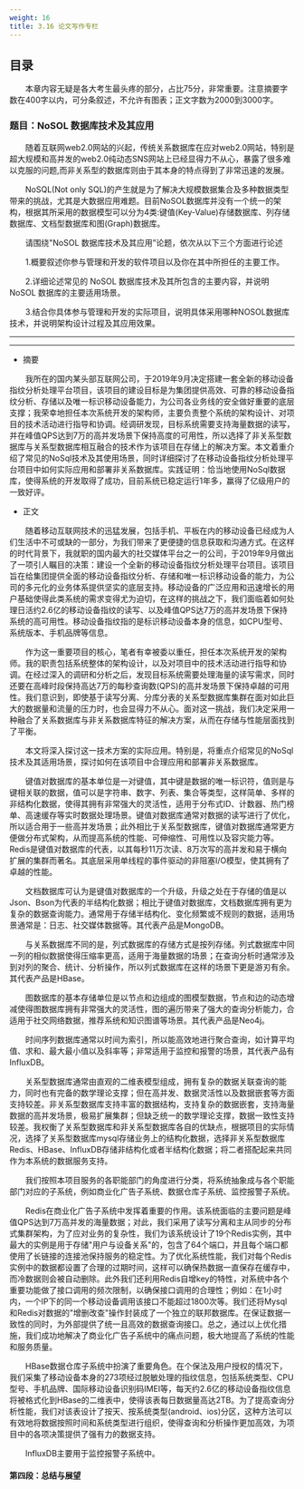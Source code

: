 ```yaml
---
weight: 16
title: 3.16 论文写作专栏
---
```

## 目录

&emsp;&emsp;本章内容无疑是各大考生最头疼的部分，占比75分，非常重要。注意摘要字数在400字以内，可分条叙述，不允许有图表；正文字数为2000到3000字。

### 题目：NoSOL 数据库技术及其应用

&emsp;&emsp;随着互联网web2.0网站的兴起，传统关系数据库在应对web2.0网站，特别是超大规模和高并发的web2.0纯动态SNS网站上已经显得力不从心，暴露了很多难以克服的问题,而非关系型的数据库则由于其本身的特点得到了非常迅速的发展。

&emsp;&emsp;NoSQL(Not only SQL)的产生就是为了解决大规模数据集合及多种数据类型带来的挑战，尤其是大数据应用难题。目前NoSOL数据库并没有一个统一的架构，根据其所采用的数据模型可以分为4类:键值(Key-Value)存储数据库、列存储数据库、文档型数据库和图(Graph)数据库。

&emsp;&emsp;请围绕"NoSOL 数据库技术及其应用”论题，依次从以下三个方面进行论述

&emsp;&emsp;1.概要叙述你参与管理和开发的软件项目以及你在其中所担任的主要工作。

&emsp;&emsp;2.详细论述常见的 NoSOL 数据库技术及其所包含的主要内容，并说明 NoSOL 数据库的主要适用场景。

&emsp;&emsp;3.结合你具体参与管理和开发的实际项目，说明具体采用哪种NOSOL数据库技术，并说明架构设计过程及其应用效果。

---
---

- 摘要

&emsp;&emsp;我所在的国内某头部互联网公司，于2019年9月决定搭建一套全新的移动设备指纹分析处理平台项目，该项目的建设目标是为集团提供高效、可靠的移动设备指纹分析、存储以及唯一标识移动设备能力，为公司各业务线的安全做好重要的底层支撑；我荣幸地担任本次系统开发的架构师，主要负责整个系统的架构设计、对项目的技术活动进行指导和协调。经调研发现，目标系统需要支持海量数据的读写，并在峰值QPS达到7万的高并发场景下保持高度的可用性，所以选择了非关系型数据库与关系型数据库相互融合的技术作为该项目在存储上的解决方案。本文着重介绍了常见的NoSql技术及其使用场景，同时详细探讨了在移动设备指纹分析处理平台项目中如何实际应用和部署非关系数据库。实践证明：恰当地使用NoSql数据库，使得系统的开发取得了成功，目前系统已稳定运行1年多，赢得了亿级用户的一致好评。

- 正文

&emsp;&emsp;随着移动互联网技术的迅猛发展，包括手机、平板在内的移动设备已经成为人们生活中不可或缺的一部分，为我们带来了更便捷的信息获取和沟通方式。在这样的时代背景下，我就职的国内最大的社交媒体平台之一的公司，于2019年9月做出了一项引人瞩目的决策：建设一个全新的移动设备指纹分析处理平台项目。该项目旨在给集团提供全面的移动设备指纹分析、存储和唯一标识移动设备的能力，为公司的多元化的业务体系提供坚实的底层支持。移动设备的广泛应用和迅速增长的用户基础使得此类系统的需求变得尤为迫切，在这样的挑战之下，我们面临着如何处理日活约2.6亿的移动设备指纹的读写、以及峰值QPS达7万的高并发场景下保持系统的高可用性。移动设备指纹指的是标识移动设备本身的信息，如CPU型号、系统版本、手机品牌等信息。

&emsp;&emsp;作为这一重要项目的核心，笔者有幸被委以重任，担任本次系统开发的架构师。我的职责包括系统整体的架构设计，以及对项目中的技术活动进行指导和协调。在经过深入的调研和分析之后，发现目标系统需要处理海量的读写需求，同时还要在高峰时段保持高达7万的每秒查询数(QPS)的高并发场景下保持卓越的可用性。我们意识到，即使基于读写分离、分库分表的关系型数据库集群在面对如此巨大的数据量和流量的压力时，也会显得力不从心。面对这一挑战，我们决定采用一种融合了关系数据库与非关系数据库特征的解决方案，从而在存储与性能层面找到了平衡。

&emsp;&emsp;本文将深入探讨这一技术方案的实际应用。特别是，将重点介绍常见的NoSql技术及其适用场景，探讨如何在该项目中合理应用和部署非关系数据库。

&emsp;&emsp;键值对数据库的基本单位是一对键值，其中键是数据的唯一标识符，值则是与键相关联的数据，值可以是字符串、数字、列表、集合等类型，这样简单、多样的非结构化数据，使得其拥有非常强大的灵活性，适用于分布式ID、计数器、热门榜单、高速缓存等实时数据处理场景。键值对数据库通常对数据的读写进行了优化，所以适合用于一些高并发场景；此外相比于关系型数据库，键值对数据库通常更方便做分布式架构，从而提高系统的性能、可伸缩性、可用性以及容灾能力等。Redis是键值对数据库的代表，以其每秒11万次读、8万次写的高并发和易于横向扩展的集群而著名。其底层采用单线程的事件驱动的非阻塞I/O模型，使其拥有了卓越的性能。

&emsp;&emsp;文档数据库可认为是键值对数据库的一个升级，升级之处在于存储的值是以Json、Bson为代表的半结构化数据；相比于键值对数据库，文档数据库拥有更为复杂的数据查询能力。通常用于存储半结构化、变化频繁或不规则的数据，适用场景通常是：日志、社交媒体数据等。其代表产品是MongoDB。

&emsp;&emsp;与关系数据库不同的是，列式数据库的存储方式是按列存储。列式数据库中同一列的相似数据使得压缩率更高，适用于海量数据的场景；在查询分析时通常涉及到对列的聚合、统计、分析操作，所以列式数据库在这样的场景下更是游刃有余。其代表产品是HBase。

&emsp;&emsp;图数据库的基本存储单位是以节点和边组成的图模型数据，节点和边的动态增减使得图数据库拥有非常强大的灵活性，图的遍历带来了强大的查询分析能力，合适用于社交网络数据，推荐系统和知识图谱等场景。其代表产品是Neo4j。

&emsp;&emsp;时间序列数据库通常以时间为索引，所以能高效地进行聚合查询，如计算平均值、求和、最大最小值以及斜率等；非常适用于监控和报警的场景，其代表产品有InfluxDB。

&emsp;&emsp;关系型数据库通常由直观的二维表模型组成，拥有复杂的数据关联查询的能力，同时也有完备的数学理论支撑；但在高并发、数据灵活性以及数据嵌套等方面支持较差。非关系型数据库支持丰富的数据结构，支持复杂的数据嵌套，支持海量数据的高并发场景，极易扩展集群；但缺乏统一的数学理论支撑，数据一致性支持较差。我权衡了关系型数据库和非关系型数据库各自的优缺点，根据项目的实际情况，选择了关系型数据库mysql存储业务上的结构化数据，选择非关系型数据库Redis、HBase、InfluxDB存储非结构化或者半结构化数据；将二者搭配起来共同作为本系统的数据服务支持。

&emsp;&emsp;我们按照本项目服务的各职能部门的角度进行分类，将系统抽象成与各个职能部门对应的子系统，例如商业化广告子系统、数据仓库子系统、监控报警子系统。

&emsp;&emsp;Redis在商业化广告子系统中发挥着重要的作用。该系统面临的主要问题是峰值QPS达到7万高并发的海量数据；对此，我们采用了读写分离和主从同步的分布式集群架构，为了应对业务的复杂性，我们为该系统设计了19个Redis实例，其中最大的实例是用于存储"用户与设备关系"的，包含了64个端口，并且每个端口都使用了长链接的连接池保持服务的稳定性。为了优化系统性能，我们对每个Redis实例中的数据都设置了合理的过期时间，这样可以确保热数据一直保存在缓存中，而冷数据则会被自动删除。此外我们还利用Redis自增key的特性，对系统中各个重要功能做了接口调用的频次限制，以确保接口调用的合理性；例如：在1小时内，一个IP下的同一个移动设备调用该接口不能超过1800次等。我们还将Mysql和Redis对数据的"增删改查"操作封装成了一个独立的联邦数据库。在保证数据一致性的同时，为外部提供了统一且高效的数据查询接口。总之，通过以上优化措施，我们成功地解决了商业化广告子系统中的痛点问题，极大地提高了系统的性能和服务质量。

&emsp;&emsp;HBase数据仓库子系统中扮演了重要角色。在个保法及用户授权的情况下，我们采集了移动设备本身的273项经过脱敏处理的指纹信息，包括系统类型、CPU型号、手机品牌、国际移动设备识别码IMEI等，每天约2.6亿的移动设备指纹信息将被格式化到HBase的二维表中，使得该表每日数据量高达2TB。为了提高查询分析性能，我们对该表设计了按天、按系统类型(android、ios)分区，这种方法可以有效地将数据按照时间和系统类型进行组织，使得查询和分析操作更加高效，为项目中的各项决策提供了强有力的数据支持。

&emsp;&emsp;InfluxDB主要用于监控报警子系统中。

#### 第四段：总结与展望

&emsp;&emsp;
